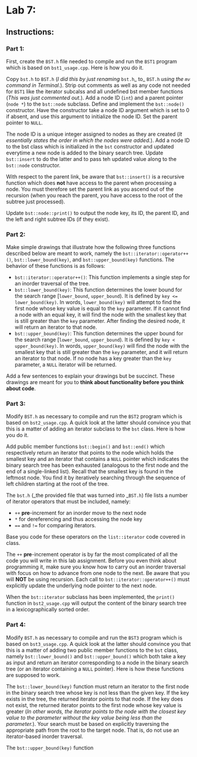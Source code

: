 # Lab 7:

## Instructions:

### Part 1:
First, create the `BST.h` file needed to compile and run the `BST1` program which is based on `bst1_usage.cpp`. Here is how you do it.

Copy `bst.h` to `BST.h` (_I did this by just renaming_ `bst.h`_ to_ `BST.h` _using the `mv` command in Terminal_.). Strip out comments as well as any code not needed for `BST1` like the iterator subcalss and all undefined bst member functions (_This was just commented out._). Add a node ID (`int`) and a parent pointer (`node *`) to the `bst::node` subclass. Define and implement the `bst::node()` constructor. Have the constructor take a node ID argument which is set to 0 if absent, and use this argument to initialize the node ID. Set the parent pointer to `NULL`.

The node ID is a unique integer assigned to nodes as they are created (_It essentially states the order in which the nodes were added._). Add a node ID to the bst class which is initialized in the `bst` constructor and updated everytime a new node is added to the binary search tree. Update `bst::insert` to do the latter and to pass teh updated value along to the `bst::node` constructor.

With respect to the parent link, be aware that `bst::insert()` is a recursive function which does __not__ have access to the parent when processing a node. You must therefore set the parent link as you ascend out of the recursion (when you reach the parent, you have access to the root of the subtree just processed).

Update `bst::node::print()` to output the node key, its ID, the parent ID, and the left and right subtree IDs (if they exist).

### Part 2:
Make simple drawings that illustrate how the following three functions described below are meant to work, namely the `bst::iterator::operator++()`, `bst::lower_bound(key)`, and `bst::upper_bound(key)` functions. The behavior of these functions is as follows:
* `bst::iterator::operator++()`: This function implements a single step for an inorder traversal of the tree.
* `bst::lower_bound(key)`: This function determines the lower bound for the search range [`lower_bound`, `upper_bound`). It is defined by `key <= lower_bound(key)`. In words, `lower_bound(key)` will attempt to find the first node whose key value is equal to the `key` parameter. If it cannot find a node with an equal key, it will find the node with the smallest key that is still greater than the `key` parameter. After finding the desired node, it will return an iterator to that node.
* `bst::upper_bound(key)`: This function determines the upper bound for the search range [`lower_bound`, `upper_bound`). It is defined by `key < upper_bound(key)`. In words, `upper_bound(key)` will find the node with the smallest key that is still greater than the `key` parameter, and it will return an iterator to that node. If no node has a key greater than the `key` parameter, a `NULL` iterator will be returned.

Add a few sentences to explain your drawings but be succinct. These drawings are meant for you to __think about functionality before you think about code__.

### Part 3:
Modify `BST.h` as necessary to compile and run the `BST2` program which is based on `bst2_usage.cpp`. A quick look at the latter should convince you that this is a matter of adding an iterator subclass to the `bst` class. Here is how you do it.

Add public member functions `bst::begin()` and `bst::end()` which respectively return an iterator that points to the node which holds the smallest key and an iterator that contains a `NULL` pointer which indicates the binary search tree has been exhausted (analogous to the first node and the end of a single-linked list). Recall that the smallest key is found in the leftmost node. You find it by iteratively searching through the sequence of left children starting at the root of the tree.

The `bst.h` (_the provided file that was turned into _`BST.h`) file lists a number of iterator operators that must be included, namely: 
* `++` __pre__-increment for an inorder move to the next node
* `*` for dereferencing and thus accessing the node key
* `==` and `!=` for comparing iterators.

Base you code for these operators on the `list::iterator` code covered in class.

The `++` __pre__-increment operator is by far the most complicated of all the code you will write in this lab assignment. Before you even think about programming it, make sure you know how to carry out an inorder traversal with focus on how to advance from one node to the next. Be aware that you will __NOT__ be using recursion. Each call to `bst::iterator::operator++()` must explicitly update the underlying node pointer to the next node.

When the `bst::iterator` subclass has been implemented, the `print()` function in `bst2_usage.cpp` will output the content of the binary search tree in a lexicographically sorted order.

### Part 4:
Modify `BST.h` as necessary to compile and run the `BST3` program which is based on `bst3_usage.cpp`. A quick look at the latter should convince you that this is a matter of adding two public member functions to the `bst` class, namely `bst::lower_bound()` and `bst::upper_bound()` which both take a key as input and return an iterator corresponding to a node in the binary search tree (or an iterator containing a `NULL` pointer). Here is how these functions are supposed to work.

The `bst::lower_bound(key)` function must return an iterator to the first node in the binary search tree whose key is not less than the given key. If the key exists in the tree, the returned iterator points to that node. If the key does not exist, the returned iterator points to the first node whose key value is greater (_In other words, the iterator points to the node with the closest key value to the parameter without the key value being less than the parameter._). Your search must be based on explicitly traversing the appropriate path from the root to the target node. That is, do not use an iterator-based inorder traversal.

The `bst::upper_bound(key)` function 
